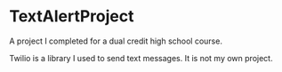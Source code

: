 # TextAlertProject

A project I completed for a dual credit high school course.

Twilio is a library I used to send text messages. It is not my own project.
